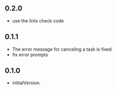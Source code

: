 ## 0.2.0

* use the lints check code

## 0.1.1

* The error message for canceling a task is fixed
* fix error prompts

## 0.1.0

* initialVersion.
